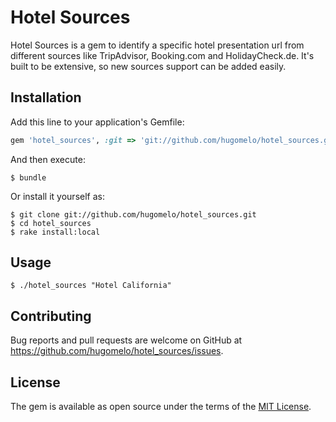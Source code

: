 # Hotel Sources

Hotel Sources is a gem to identify a specific hotel presentation url from different sources like TripAdvisor, Booking.com and HolidayCheck.de. It's built to be extensive, so new sources support can be added easily.

## Installation

Add this line to your application's Gemfile:

```ruby
gem 'hotel_sources', :git => 'git://github.com/hugomelo/hotel_sources.git'
```

And then execute:

    $ bundle

Or install it yourself as:

    $ git clone git://github.com/hugomelo/hotel_sources.git
    $ cd hotel_sources
    $ rake install:local

## Usage

    $ ./hotel_sources "Hotel California"

## Contributing

Bug reports and pull requests are welcome on GitHub at https://github.com/hugomelo/hotel_sources/issues.

## License

The gem is available as open source under the terms of the [MIT License](http://opensource.org/licenses/MIT).
